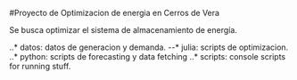 #Proyecto de Optimizacion de energia en Cerros de Vera

Se busca optimizar el sistema de almacenamiento de energía.

..* datos: datos de generacion y demanda.
--* julia: scripts de optimizacion.
..* python: scripts de forecasting y data fetching
..* scripts: console scripts for running stuff.
